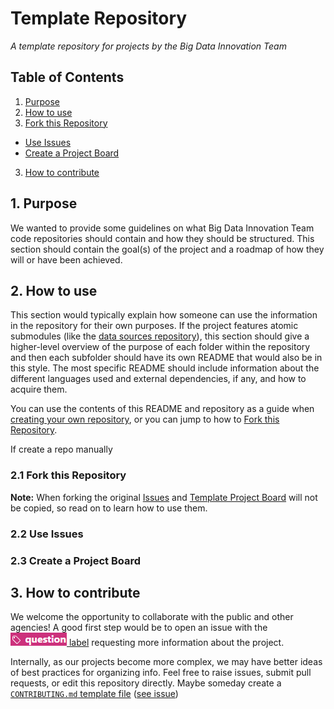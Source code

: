 # Template Repository
*A template repository for projects by the Big Data Innovation Team*

## Table of Contents
1. [Purpose](#purpose)
2. [How to use](#how-to-use)
  1. [Fork this Repository](#Fork-this-repository)
  - [Use Issues](#use-issues)
  - [Create a Project Board](#Create-a-Project-Board)
3. [How to contribute](#How-to-contribute)  

## 1. Purpose
We wanted to provide some guidelines on what Big Data Innovation Team code repositories should contain and how they should be structured. This section should contain the goal(s) of the project and a roadmap of how they will or have been achieved. 

## 2. How to use
This section would typically explain how someone can use the information in the repository for their own purposes. If the project features atomic submodules (like the [data sources repository](https://github.com/CityofToronto/bdit_data-sources)), this section should give a higher-level overview of the purpose of each folder within the repository and then each subfolder should have its own README that would also be in this style. The most specific README should include information about the different languages used and external dependencies, if any, and how to acquire them. 

You can use the contents of this README and repository as a guide when [creating your own repository](https://github.com/new), or you can jump to how to [Fork this Repository](#Fork-this-repository).

If create a repo manually  

###  2.1 Fork this Repository

**Note:** When forking the original [Issues](#use-issues) and [Template Project Board](#Create-a-Project-Board) will not be copied, so read on to learn how to use them. 
###  2.2 Use Issues
###  2.3 Create a Project Board

## 3. How to contribute

We welcome the opportunity to collaborate with the public and other agencies! A good first step would be to open an issue with the [![question](img/question_label.PNG) label](https://github.com/CityofToronto/bdit_template/labels/question) requesting more information about the project. 

Internally, as our projects become more complex, we may have better ideas of best practices for organizing info. Feel free to raise issues, submit pull requests, or edit this repository directly. Maybe someday create a [`CONTRIBUTING.md` template file](https://help.github.com/articles/setting-guidelines-for-repository-contributors/) ([see issue](https://github.com/CityofToronto/bdit_template/issues/2))